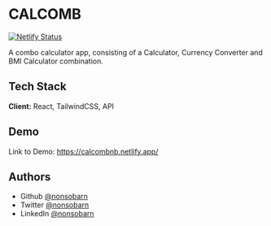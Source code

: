 
# CALCOMB

[![Netlify Status](https://api.netlify.com/api/v1/badges/11cdba7a-f0c4-477d-a6b9-b76aa99d8f29/deploy-status)](https://app.netlify.com/sites/calcombnb/deploys)

A combo calculator app, consisting of a Calculator, Currency Converter and BMI Calculator combination.

## Tech Stack

**Client:** React, TailwindCSS, API




## Demo

Link to Demo:
https://calcombnb.netlify.app/
## Authors

- Github [@nonsobarn](https://www.github.com/nonsobarn)
- Twitter [@nonsobarn](https://www.twitter.com/nonsobarn)
- LinkedIn [@nonsobarn](https://www.linkedin.com/in/nonsobarn)

